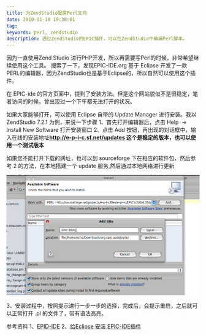 ```yaml
---
title: 为ZendStudio配置Perl支持
date: 2010-11-10 19:38:01
tag: 
keywords: perl, zendstudio
description: 通过ZendStudio的EPIC插件，可以在ZendStudio中编辑Perl脚本。
---
```


因为一直使用Zend Studio 进行PHP开发，所以再需要写Perl的时候，非常希望继续使用这个工具。
搜索了一下，发现EPIC-IDE.org 基于 Eclipse 开发了一款PERL的编辑器，因为ZendStudio也是基于Eclipse的，所以自然可以使用这个插件。

在 EPIC-ide 的官方页面中，提到了安装方法。但是这个网站貌似不是很稳定，笔者访问的时候，曾出现过一个下午都无法打开的状况。

如果大家能够打开，可以使用 Eclipse 自带的 Update Manager 进行安装。我以 ZendStudio 7.2.1 为例，来说一下步骤
1、首先打开编辑器后，点击 Help  -> Install New Software 打开安装窗口
2、点击 Add 按钮，再出现的对话框中，输入在线的安装地址**http://e-p-i-c.sf.net/updates 这个是稳定的版本，也可以使用一个测试版本**

如果您不能打开下载的网址，也可以到 sourceforge 下在相应的软件包，然后参考 2 的方法，在本地搭建一个 update 服务,然后通过本地网络进行更新

![](20101110-zendstudio-support-perl/Screenshot.png)

3、安装过程中，按照提示进行一步一步的选择，完成后，会提示重启，之后就可以正常打开 .pl 的文件了，带有语法高亮。

参考资料
1、[EPID-IDE](http://www.epic-ide.org/download.php)
2、[给Eclipse 安装 EPIC-IDE插件](http://fayland.org/journal/050312.html)













